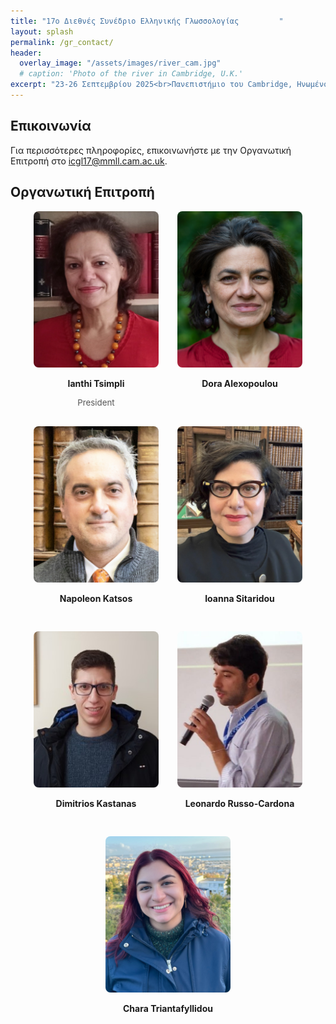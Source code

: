 ```yaml
---
title: "17ο Διεθνές Συνέδριο Ελληνικής Γλωσσολογίας         "
layout: splash
permalink: /gr_contact/
header:
  overlay_image: "/assets/images/river_cam.jpg"
  # caption: 'Photo of the river in Cambridge, U.K.'
excerpt: "23-26 Σεπτεμβρίου 2025<br>Πανεπιστήμιο του Cambridge, Ηνωμένο Βασίλειο"
---
```


## Επικοινωνία

Για περισσότερες πληροφορίες, επικοινωνήστε με την Οργανωτική Επιτροπή στο <a href="mailto:icgl17@mmll.cam.ac.uk" target="_blank">icgl17@mmll.cam.ac.uk</a>. 

## Οργανωτική Επιτροπή

<div style="max-width: 960px; margin: 0 auto; display: flex; flex-wrap: wrap; justify-content: center; gap: 30px;">

  <div style="width: 200px; text-align: center;">
    <img src="/assets/images/Ianthi.jpg"
         alt="Ianthi Tsimpli"
         style="width: 200px; height: 250px; object-fit: cover; border-radius: 8px;">
    <p><strong>Ianthi Tsimpli</strong></p>
    <span style="display: block; font-size: 0.95em; color: #555;">President</span>

  </div>

  <div style="width: 200px; text-align: center;">
    <img src="/assets/images/Dora.jpg"
         alt="Dora Alexopoulou"
         style="width: 200px; height: 250px; object-fit: cover; border-radius: 8px;">
    <p><strong>Dora Alexopoulou</strong></p>
  </div>

  <div style="width: 200px; text-align: center;">
    <img src="/assets/images/Napoleon.JPG"
         alt="Napoleon"
         style="width: 200px; height: 250px; object-fit: cover; border-radius: 8px;">
    <p><strong>Napoleon Katsos</strong></p>
  </div>

  <div style="width: 200px; text-align: center;">
    <img src="/assets/images/Ioanna.jpg"
         alt="Ioanna Sitaridou"
         style="width: 200px; height: 250px; object-fit: cover; border-radius: 8px;">
    <p><strong>Ioanna Sitaridou</strong></p>
  </div>

  <div style="width: 200px; text-align: center;">
    <img src="/assets/images/dim.jpg"
         alt="Dimitrios Kastanas"
         style="width: 200px; height: 250px; object-fit: cover; border-radius: 8px;">
    <p><strong>Dimitrios Kastanas</strong></p>
  </div>

  <div style="width: 200px; text-align: center;">
    <img src="/assets/images/Leonardo.jpg"
         alt="Leonardo Russo-Cardona"
         style="width: 200px; height: 250px; object-fit: cover; border-radius: 8px;">
    <p><strong>Leonardo Russo-Cardona</strong></p>
  </div>

  <div style="width: 200px; text-align: center;">
    <img src="/assets/images/Chara.JPG"
         alt="Chara Triantafyllidou"
         style="width: 200px; height: 250px; object-fit: cover; border-radius: 8px;">
    <p><strong>Chara Triantafyllidou</strong></p>
  </div>

</div>

